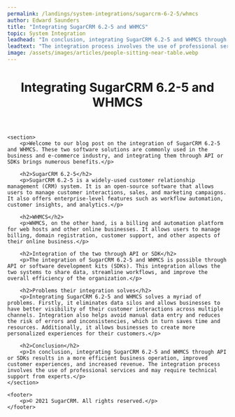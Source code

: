 ```yaml
---
permalink: /landings/system-integrations/sugarcrm-6-2-5/whmcs
author: Edward Saunders
title: "Integrating SugarCRM 6.2-5 and WHMCS"
topic: System Integration
leadhead: "In conclusion, integrating SugarCRM 6.2-5 and WHMCS through API or SDKs results in a more efficient business operation, improved customer experiences, and increased revenue"
leadtext: "The integration process involves the use of professional services and may require technical support from experts."
image: /assets/images/articles/people-sitting-near-table.webp
---
```

<div class="arttext">	<header>
		<h1>Integrating SugarCRM 6.2-5 and WHMCS</h1>
	</header>
	
	<section>
		<p>Welcome to our blog post on the integration of SugarCRM 6.2-5 and WHMCS. These two software solutions are commonly used in the business and e-commerce industry, and integrating them through API or SDKs brings numerous benefits.</p>
		
		<h2>SugarCRM 6.2-5</h2>
		<p>SugarCRM 6.2-5 is a widely-used customer relationship management (CRM) system. It is an open-source software that allows users to manage customer interactions, sales, and marketing campaigns. It also offers enterprise-level features such as workflow automation, customer insights, and analytics.</p>
		
		<h2>WHMCS</h2>
		<p>WHMCS, on the other hand, is a billing and automation platform for web hosts and other online businesses. It allows users to manage billing, domain registration, customer support, and other aspects of their online business.</p>
		
		<h2>Integration of the two through API or SDK</h2>
		<p>The integration of SugarCRM 6.2-5 and WHMCS is possible through API or software development kits (SDKs). This integration allows the two systems to share data, streamline workflows, and improve the overall efficiency of the organization.</p>
		
		<h2>Problems their integration solves</h2>
		<p>Integrating SugarCRM 6.2-5 and WHMCS solves a myriad of problems. Firstly, it eliminates data silos and allows businesses to have better visibility of their customer interactions across multiple channels. Integration also helps avoid manual data entry and reduces the risk of errors and inconsistencies, which in turn saves time and resources. Additionally, it allows businesses to create more personalized experiences for their customers.</p>
		
		<h2>Conclusion</h2>
		<p>In conclusion, integrating SugarCRM 6.2-5 and WHMCS through API or SDKs results in a more efficient business operation, improved customer experiences, and increased revenue. The integration process involves the use of professional services and may require technical support from experts.</p>
	</section>
	
	<footer>
		<p>© 2021 SugarCRM. All rights reserved.</p>
	</footer>
</div>